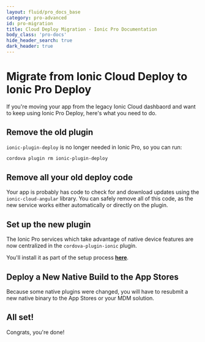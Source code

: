 ```yaml
---
layout: fluid/pro_docs_base
category: pro-advanced
id: pro-migration
title: Cloud Deploy Migration - Ionic Pro Documentation
body_class: 'pro-docs'
hide_header_search: true
dark_header: true
---
```


# Migrate from Ionic Cloud Deploy to Ionic Pro Deploy

If you're moving your app from the legacy Ionic Cloud dashbaord and want to keep using Ionic Pro Deploy, here's what you need to do.

## Remove the old plugin

`ionic-plugin-deploy` is no longer needed in Ionic Pro, so you can run:

```bash
cordova plugin rm ionic-plugin-deploy
```

## Remove all your old deploy code

Your app is probably has code to check for and download updates using the `ionic-cloud-angular` library. You can safely remove all of this code, as the new service works either automatically or directly on the plugin.

## Set up the new plugin

The Ionic Pro services which take advantage of native device features are now centralized in the `cordova-plugin-ionic` plugin.  

You'll install it as part of the setup process **[here](/docs/pro/live-deploy/setup.html)**.

## Deploy a New Native Build to the App Stores

Because some native plugins were changed, you will have to resubmit a new native binary to the App Stores or your MDM solution.

## All set!

Congrats, you're done!
